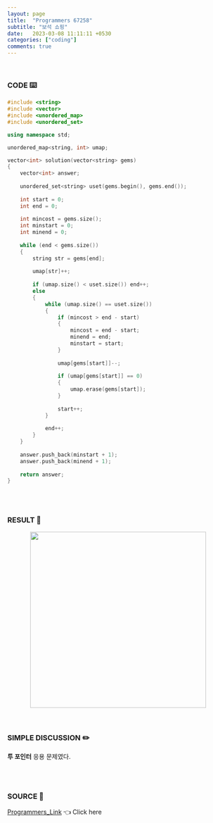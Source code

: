 ```yaml
---
layout: page
title:  "Programmers 67258"
subtitle: "보석 쇼핑"
date:   2023-03-08 11:11:11 +0530
categories: ["coding"]
comments: true
---
```


<br>

### CODE ⌨️

```c++
#include <string>
#include <vector>
#include <unordered_map>
#include <unordered_set>

using namespace std;

unordered_map<string, int> umap;

vector<int> solution(vector<string> gems)
{
    vector<int> answer;
    
    unordered_set<string> uset(gems.begin(), gems.end());
    
    int start = 0;
    int end = 0;
    
    int mincost = gems.size();
    int minstart = 0;
    int minend = 0;
    
    while (end < gems.size())
    {
        string str = gems[end];
        
        umap[str]++;
        
        if (umap.size() < uset.size()) end++;
        else
        {
            while (umap.size() == uset.size())
            {
                if (mincost > end - start)
                {
                    mincost = end - start;
                    minend = end;
                    minstart = start;
                }
                
                umap[gems[start]]--;
                
                if (umap[gems[start]] == 0)
                {
                    umap.erase(gems[start]);
                }
                
                start++;
            }
            
            end++;
        }
    }
    
    answer.push_back(minstart + 1);
    answer.push_back(minend + 1);
    
    return answer;
}
```  

<br>
<br>

### RESULT 💛

<img src="{{ '/assets/programmers/p67258r.png' }}" style="width: 400px; height: auto; margin-left: auto; margin-right: auto; display: block;">  

<br>
<br>

### SIMPLE DISCUSSION ✏️

**투 포인터** 응용 문제였다.  

<br>
<br>

### SOURCE 💎

[Programmers_Link][link] 👈 Click here  

<br>

<script src="https://utteranc.es/client.js"
        repo="DCherish/DCherish.github.io"
        issue-term="pathname"
        theme="boxy-light"
        crossorigin="anonymous"
        async>
</script>

[link]: https://school.programmers.co.kr/learn/courses/30/lessons/67258